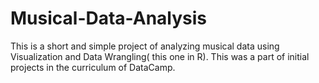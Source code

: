 # Musical-Data-Analysis
This is a short and simple project of analyzing musical data using Visualization and Data Wrangling( this one in R). This was a part of initial projects in the curriculum of DataCamp.
